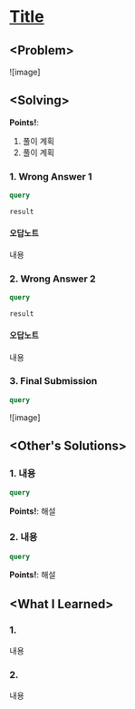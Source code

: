 # [Title](link)

## \<Problem\>
![image]

## \<Solving\>
**Points!**: 
1.  풀이 계획
2.  풀이 계획

### 1. Wrong Answer 1
```sql
query
```
```
result
```

#### 오답노트
내용

### 2. Wrong Answer 2
```sql
query
```
```
result
```

#### 오답노트
내용
    
### 3. Final Submission
```sql
query
```
![image]

## \<Other's Solutions\>

### 1. 내용
```sql
query
```
**Points!**: 해설  
   
   
### 2. 내용
```sql
query
```
**Points!**: 해설 

## \<What I Learned\>  

### 1. 
내용
  
### 2.   
내용
